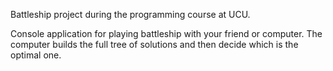 Battleship project during the programming course at UCU.

Console application for playing battleship with your friend or computer.
The computer builds the full tree of solutions and then decide which is the optimal one.
